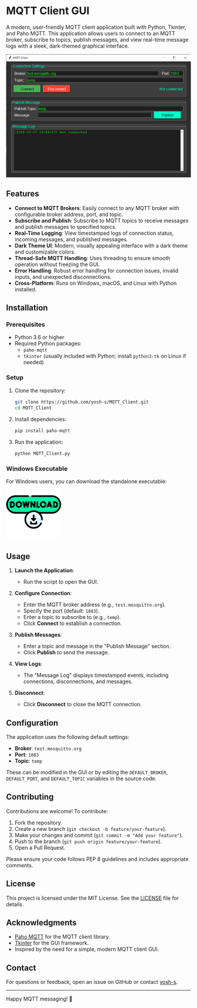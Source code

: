 # MQTT Client GUI

A modern, user-friendly MQTT client application built with Python, Tkinter, and Paho MQTT. This application allows users to connect to an MQTT broker, subscribe to topics, publish messages, and view real-time message logs with a sleek, dark-themed graphical interface.

![MQTT Client GUI Screenshot](https://github.com/yosh-s/MQTT_Client/blob/main/asset/screenshot.png)

## Features

- **Connect to MQTT Brokers**: Easily connect to any MQTT broker with configurable broker address, port, and topic.
- **Subscribe and Publish**: Subscribe to MQTT topics to receive messages and publish messages to specified topics.
- **Real-Time Logging**: View timestamped logs of connection status, incoming messages, and published messages.
- **Dark Theme UI**: Modern, visually appealing interface with a dark theme and customizable colors.
- **Thread-Safe MQTT Handling**: Uses threading to ensure smooth operation without freezing the GUI.
- **Error Handling**: Robust error handling for connection issues, invalid inputs, and unexpected disconnections.
- **Cross-Platform**: Runs on Windows, macOS, and Linux with Python installed.

## Installation

### Prerequisites
- Python 3.6 or higher
- Required Python packages:
  - `paho-mqtt`
  - `tkinter` (usually included with Python; install `python3-tk` on Linux if needed)

### Setup
1. Clone the repository:
   ```bash
   git clone https://github.com/yosh-s/MQTT_Client.git
   cd MQTT_Client
   ```

2. Install dependencies:
   ```bash
   pip install paho-mqtt
   ```

3. Run the application:
   ```bash
   python MQTT_Client.py
   ```
### Windows Executable
For Windows users, you can download the standalone executable:
<a href="https://github.com/yosh-s/MQTT_Client/raw/refs/heads/main/MQTT_Client.exe">
  <img src="https://github.com/yosh-s/MQTT_Client/blob/main/asset/download.png" alt="Download MQTT_Client.exe" width="150"/>
</a>

  
## Usage

1. **Launch the Application**:
   - Run the script to open the GUI.

2. **Configure Connection**:
   - Enter the MQTT broker address (e.g., `test.mosquitto.org`).
   - Specify the port (default: `1883`).
   - Enter a topic to subscribe to (e.g., `temp`).
   - Click **Connect** to establish a connection.

3. **Publish Messages**:
   - Enter a topic and message in the "Publish Message" section.
   - Click **Publish** to send the message.

4. **View Logs**:
   - The "Message Log" displays timestamped events, including connections, disconnections, and messages.

5. **Disconnect**:
   - Click **Disconnect** to close the MQTT connection.

## Configuration

The application uses the following default settings:
- **Broker**: `test.mosquitto.org`
- **Port**: `1883`
- **Topic**: `temp`

These can be modified in the GUI or by editing the `DEFAULT_BROKER`, `DEFAULT_PORT`, and `DEFAULT_TOPIC` variables in the source code.


## Contributing

Contributions are welcome! To contribute:

1. Fork the repository.
2. Create a new branch (`git checkout -b feature/your-feature`).
3. Make your changes and commit (`git commit -m "Add your feature"`).
4. Push to the branch (`git push origin feature/your-feature`).
5. Open a Pull Request.

Please ensure your code follows PEP 8 guidelines and includes appropriate comments.

## License

This project is licensed under the MIT License. See the [LICENSE](LICENSE) file for details.

## Acknowledgments

- [Paho MQTT](https://www.eclipse.org/paho/) for the MQTT client library.
- [Tkinter](https://docs.python.org/3/library/tkinter.html) for the GUI framework.
- Inspired by the need for a simple, modern MQTT client GUI.

## Contact

For questions or feedback, open an issue on GitHub or contact [yosh-s](https://github.com/yosh-s).

---

Happy MQTT messaging! 🚀
